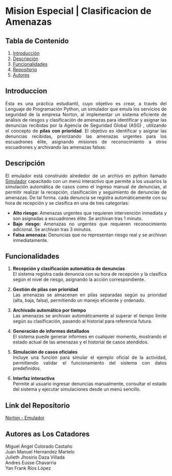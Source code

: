 # Mision Especial | Clasificacion de Amenazas
## Tabla de Contenido
1. [Introducción](#introducción)
2. [Descripción](#descripción)
3. [Funcionalidades](#funcionalidades)
4. [Repositorio](#link-del-repositorio)
8. [Autores](#autores-as-los-catadores)

## Introduccion
<div style = "text-align: justify;">

Esta es una práctica estudiantil, cuyo objetivo es crear, a través del Lenguaje de Programación Python, un simulador que emula los servicios de seguridad de la empresa Norton, al implementar un sistema eficiente de análisis de riesgos y clasificación de amenazas para identificar y asignar las denuncias recibidas por la Agencia de Seguridad Global (ASG) , utilizando el concepto de **pilas con prioridad**. El objetivo es identificar y asignar las denuncias recibidas, priorizando las amenazas urgentes para los escuadrones élite, asignando misiones de reconocimiento a otros escuadrones y archivando las amenazas falsas.

## Descripción

El emulador está construido alrededor de un archivo en python llamado [Simulador](simuladorV2.py) capacitado con un menú interactivo que permite a los usuarios la simulación automática de casos como el ingreso manual de denuncias, al permitir realizar la recepción, clasificación y seguimiento de denuncias de amenazas. De tal forma. cada denuncia se registra automáticamente con su hora de recepción y se clasifica en una de tres categorías:

- **Alto riesgo:** Amenazas urgentes que requieren intervención inmediata y son asignadas a escuadrones élite. Se archivan tras 1 minuto.
- **Bajo riesgo:** Amenazas no urgentes que requieren reconocimiento adicional. Se archivan tras 3 minutos.
- **Falsa amenaza:** Denuncias que no representan riesgo real y se archivan inmediatamente.

## Funcionalidades

1. **Recepción y clasificación automática de denuncias**  
   El sistema registra cada denuncia con su hora de recepción y la clasifica según el nivel de riesgo, asignando la acción correspondiente.

2. **Gestión de pilas con prioridad**  
   Las amenazas se almacenan en pilas separadas según su prioridad (alta, baja, falsa), permitiendo un manejo eficiente y ordenado.

3. **Archivado automático por tiempo**  
   Las amenazas se archivan automáticamente al superar el tiempo límite según su clasificación, pasando al historial para referencia futura.

4. **Generación de informes detallados**  
   El sistema puede generar informes en cualquier momento, mostrando el estado actual de las amenazas y el historial de casos atendidos.

5. **Simulación de casos oficiales**  
   Incluye una función para simular el ejemplo oficial de la actividad, permitiendo validar el funcionamiento del sistema con datos predefinidos.

6. **Interfaz interactiva**  
   Permite al usuario ingresar denuncias manualmente, consultar el estado del sistema y ejecutar simulaciones desde un menú sencillo.

## Link del Repositorio
[Norton - Emulador](https://github.com/migueCOLORADO/Norton-Emulador.git)

## Autores as Los Catadores
Miguel Ángel Colorado Castaño <br>
Juan Manuel Hernandez Martelo <br>
Julieth Jhosiris Daza Villada <br>
Andres Eusse Chavarria <br>
Yan Frank Ríos López
</div>
